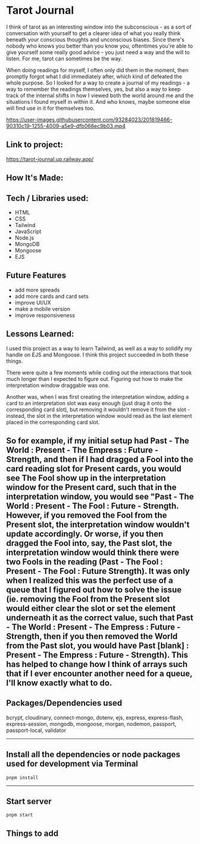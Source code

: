 # Tarot Journal
I think of tarot as an interesting window into the subconscious - as a sort of conversation with yourself to get a clearer idea of what you really think beneath your conscious thoughts and unconscious biases. Since there's nobody who knows you better than you know you, oftentimes you're able to give yourself some really good advice - you just need a way and the will to listen. For me, tarot can sometimes be the way.

When doing readings for myself, I often only did them in the moment, then promptly forgot what I did immediately after, which kind of defeated the whole purpose. So I looked for a way to create a journal of my readings - a way to remember the readings themselves, yes, but also a way to keep track of the internal shifts in how I viewed both the world around me and the situations I found myself in within it. And who knows, maybe someone else will find use in it for themselves too.

https://user-images.githubusercontent.com/93284023/201819466-90310c19-1255-4009-a5e9-dfb066ec9b03.mp4

## Link to project: 
https://tarot-journal.up.railway.app/

## How It's Made:

## Tech / Libraries used: 
- HTML
- CSS
- Tailwind
- JavaScript 
- Node.js 
- MongoDB 
- Mongoose 
- EJS


## Future Features
- add more spreads
- add more cards and card sets
- improve UI/UX
- make a mobile version
- improve responsiveness

## Lessons Learned:
I used this project as a way to learn Tailwind, as well as a way to solidify my handle on EJS and Mongoose. I think this project succeeded in both these things.

There were quite a few moments while coding out the interactions that took much longer than I expected to figure out. Figuring out how to make the interpretation window draggable was one. 

Another was, when I was first creating the interpretation window, adding a card to an interpretation slot was easy enough (just drag it onto the corresponding card slot), but removing it wouldn't remove it from the slot - instead, the slot in the interpretation window would read as the last element placed in the corresponding card slot. 

So for example, if my initial setup had Past - The World : Present - The Empress : Future - Strength, and then if I had dragged a Fool into the card reading slot for Present cards, you would see The Fool show up in the interpretation window for the Present card, such that in the interpretation window, you would see "Past - The World : Present - The Fool : Future - Strength. However, if you removed the Fool from the Present slot, the interpretation window wouldn't update accordingly. Or worse, if you then dragged the Fool into, say, the Past slot, the interpretation window would think there were two Fools in the reading (Past - The Fool : Present - The Fool : Future Strength). It was only when I realized this was the perfect use of a queue that I figured out how to solve the issue (ie. removing the Fool from the Present slot would either clear the slot or set the element underneath it as the correct value, such that Past - The World : Present - The Empress : Future - Strength, then if you then removed the World from the Past slot, you would have Past [blank] : Present - The Empress : Future - Strength). This has helped to change how I think of arrays such that if I ever encounter another need for a queue, I'll know exactly what to do.  
---

## Packages/Dependencies used 

bcrypt, cloudinary, connect-mongo, dotenv, ejs, express, express-flash, express-session, mongodb, mongoose, morgan, nodemon, passport, passport-local, validator

---

## Install all the dependencies or node packages used for development via Terminal

`pnpm install` 

---

## Start server

`pnpm start`


## Things to add
